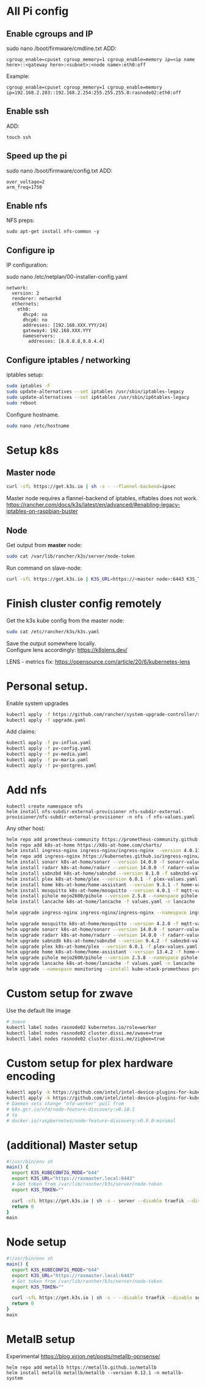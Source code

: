 # All Pi config

## Enable cgroups and IP
sudo nano /boot/firmware/cmdline.txt
ADD:
```
cgroup_enable=cpuset cgroup_memory=1 cgroup_enable=memory ip=<ip name here>::<gateway here>:<subnet>:<node name>:eth0:off
```
Example:
```
cgroup_enable=cpuset cgroup_memory=1 cgroup_enable=memory ip=192.168.2.203::192.168.2.254:255.255.255.0:rasnode02:eth0:off
```

## Enable ssh

ADD:
```
touch ssh
```

## Speed up the pi
sudo nano /boot/firmware/config.txt
ADD:
```
over_voltage=2
arm_freq=1750
```

## Enable nfs
NFS preps:
```
sudo apt-get install nfs-common -y
```

## Configure ip
IP configuration:

sudo nano /etc/netplan/00-installer-config.yaml
```
network:
  version: 2
  renderer: networkd
  ethernets:
    eth0:
      dhcp4: no
      dhcp6: no
      addresses: [192.168.XXX.YYY/24]
      gateway4: 192.168.XXX.YYY
      nameservers:
        addresses: [8.8.8.8,8.8.4.4]
```

## Configure iptables / networking
iptables setup:
```bash
sudo iptables -F
sudo update-alternatives --set iptables /usr/sbin/iptables-legacy
sudo update-alternatives --set ip6tables /usr/sbin/ip6tables-legacy
sudo reboot
```
Configure hostname. 
```bash
sudo nano /etc/hostname
```



# Setup k8s


## Master node
```bash
curl -sfL https://get.k3s.io | sh -s - --flannel-backend=ipsec
```
Master node requires a flannel-backend of iptables, nftables does not work.
https://rancher.com/docs/k3s/latest/en/advanced/#enabling-legacy-iptables-on-raspbian-buster


## Node

Get output from __master__ node:
```bash
sudo cat /var/lib/rancher/k3s/server/node-token
```

Run command on slave-node:
```bash
curl -sfL https://get.k3s.io | K3S_URL=https://<master node>:6443 K3S_TOKEN=<token> sh -s -
```

# Finish cluster config remotely

Get the k3s kube config from the master node:
```bash
sudo cat /etc/rancher/k3s/k3s.yaml
```
Save the output somewhere locally.  
Configure lens accordingly:
https://k8slens.dev/


LENS - metrics fix:
https://opensource.com/article/20/6/kubernetes-lens


# Personal setup.

Enable system upgrades
```bash
kubectl apply -f https://github.com/rancher/system-upgrade-controller/releases/download/v0.7.3/system-upgrade-controller.yaml
kubectl apply -f upgrade.yaml
```
Add claims:
```bash
kubectl apply -f pv-influx.yaml
kubectl apply -f pv-config.yaml
kubectl apply -f pv-media.yaml
kubectl apply -f pv-maria.yaml
kubectl apply -f pv-postgres.yaml
```

# Add nfs
```shell
kubectl create namespace nfs
helm install nfs-subdir-external-provisioner nfs-subdir-external-provisioner/nfs-subdir-external-provisioner -n nfs -f nfs-values.yaml
```

Any other host:
```bash
helm repo add prometheus-community https://prometheus-community.github.io/helm-charts
helm repo add k8s-at-home https://k8s-at-home.com/charts/
helm install ingress-nginx ingress-nginx/ingress-nginx --version 4.0.13 --namespace ingress-nginx -f nginx-values.yaml
helm repo add ingress-nginx https://kubernetes.github.io/ingress-nginx/
helm install sonarr k8s-at-home/sonarr --version 14.0.0 -f sonarr-values.yaml
helm install radarr k8s-at-home/radarr --version 14.0.0 -f radarr-values.yaml
helm install sabnzbd k8s-at-home/sabnzbd --version 8.1.0 -f sabnzbd-values.yaml
helm install plex k8s-at-home/plex --version 6.0.1 -f plex-values.yaml
helm install home k8s-at-home/home-assistant --version 9.3.1 -f home-values.yaml
helm install mosquitto k8s-at-home/mosquitto --version 4.0.1 -f mqtt-values.yaml
helm install pihole mojo2600/pihole --version 2.5.8 --namespace pihole -f pihole-values.yaml
helm install lancache k8s-at-home/lancache -f values.yaml -n lancache

helm upgrade ingress-nginx ingress-nginx/ingress-nginx --namespace ingress-nginx -f nginx-values.yaml --set controller.metrics.enabled=true --set controller.metrics.serviceMonitor.enabled=true --set controller.metrics.serviceMonitor.additionalLabels.release="prometheus"

helm upgrade mosquitto k8s-at-home/mosquitto --version 4.2.0 -f mqtt-values.yaml
helm upgrade sonarr k8s-at-home/sonarr --version 14.0.0 -f sonarr-values.yaml
helm upgrade radarr k8s-at-home/radarr --version 14.0.0 -f radarr-values.yaml
helm upgrade sabnzdb k8s-at-home/sabnzbd --version 9.4.2 -f sabnzbd-values.yaml
helm upgrade plex k8s-at-home/plex --version 6.0.1 -f plex-values.yaml
helm upgrade home k8s-at-home/home-assistant --version 13.4.2 -f home-values.yaml
helm upgrade pihole mojo2600/pihole --version 2.5.8 --namespace pihole -f pihole-values.yaml
helm upgrade lancache k8s-at-home/lancache -f values.yaml -n lancache
helm upgrade --namespace monitoring --install kube-stack-prometheus prometheus-community/kube-prometheus-stack -f prometheus-values.yaml


```

# Custom setup for zwave
Use the default lite image

```bash
# zwave
kubectl label nodes rasnode02 kubernetes.io/role=worker
kubectl label nodes rasnode02 cluster.dissi.me/zwave=true
kubectl label nodes rasnode02 cluster.dissi.me/zigbee=true

```

# Custom setup for plex hardware encoding

```bash
kubectl apply -k https://github.com/intel/intel-device-plugins-for-kubernetes/deployments/nfd
kubectl apply -k https://github.com/intel/intel-device-plugins-for-kubernetes/deployments/gpu_plugin?ref=v0.23.0
# Daemon sets change "nfd-worker" pull from 
# k8s.gcr.io/nfd/node-feature-discovery:v0.10.1
# to 
# docker.io/raspbernetes/node-feature-discovery:v0.9.0-minimal
```

# (additional) Master setup
```bash
#!/usr/bin/env sh
main() {
  export K3S_KUBECONFIG_MODE="644"
  export K3S_URL="https://rasmaster.local:6443"
  # Get token from /var/lib/rancher/k3s/server/node-token
  export K3S_TOKEN=""

  curl -sfL https://get.k3s.io | sh -s - server --disable traefik --disable servicelb
  return 0
}
main

```

# Node setup

```bash
#!/usr/bin/env sh
main() {
  export K3S_KUBECONFIG_MODE="644"
  export K3S_URL="https://rasmaster.local:6443"
  # Get token from /var/lib/rancher/k3s/server/node-token
  export K3S_TOKEN=""

  curl -sfL https://get.k3s.io | sh -s - --disable traefik --disable servicelb
  return 0
}
main

```



# MetalB setup

Experimental
https://blog.xirion.net/posts/metallb-opnsense/

```shell
helm repo add metallb https://metallb.github.io/metallb
helm install metallb metallb/metallb --version 0.12.1 -n metallb-system

```
